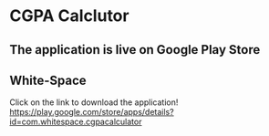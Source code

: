 # CGPA Calclutor

## The application is live on Google Play Store

## White-Space

Click on the link to download the application! <br/>
https://play.google.com/store/apps/details?id=com.whitespace.cgpacalculator
